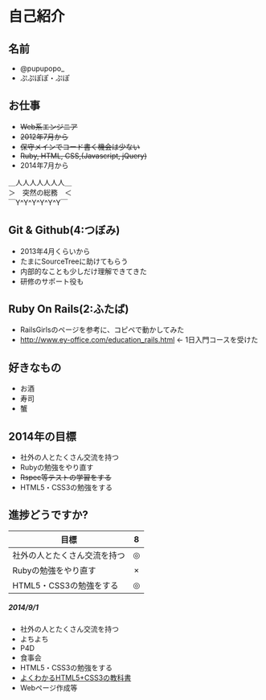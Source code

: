 # 自己紹介

## 名前
 * @pupupopo_
 * ぷぷぽぽ・ぷぽ

## お仕事
 * ~~Web系エンジニア~~
 * ~~2012年7月から~~
 * ~~保守メインでコード書く機会は少ない~~
 * ~~Ruby, HTML, CSS,(Javascript, jQuery)~~
 * 2014年7月から

 ＿人人人人人人人＿  
 ＞　突然の総務　＜  
 ￣Y^Y^Y^Y^Y^Y￣  

## Git & Github(4:つぼみ)
 * 2013年4月くらいから
 * たまにSourceTreeに助けてもらう
 * 内部的なことも少しだけ理解できてきた
 * 研修のサポート役も

## Ruby On Rails(2:ふたば)
 * RailsGirlsのページを参考に、コピペで動かしてみた
 * http://www.ey-office.com/education_rails.html ← 1日入門コースを受けた

## 好きなもの
 * お酒
 * 寿司
 * 蟹

## 2014年の目標
 * 社外の人とたくさん交流を持つ
 * Rubyの勉強をやり直す
 * ~~Rspec等テストの学習をする~~
 * HTML5・CSS3の勉強をする

## 進捗どうですか?

|          目標          | 8 |
| --------------------- |:---:|
| 社外の人とたくさん交流を持つ | ◎ |
| Rubyの勉強をやり直す | × |
| HTML5・CSS3の勉強をする | ◎ |

##### 2014/9/1
 * 社外の人とたくさん交流を持つ
  * よちよち
  * P4D
  * 食事会
 * HTML5・CSS3の勉強をする
  * [よくわかるHTML5+CSS3の教科書](http://www.amazon.co.jp/dp/B00KAT62G2/)
  * Webページ作成等
